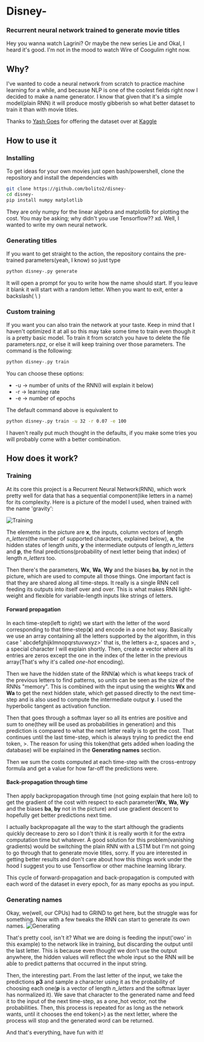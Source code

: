 # Disney-
### Recurrent neural network trained to generate movie titles

Hey you wanna watch Lagrini? Or maybe the new series Lie and Okal, I heard it's good. I'm not in the mood to watch Wire of Coogulim right now.

## Why?
I've wanted to code a neural network from scratch to practice machine learning for a while, and because NLP is one of the coolest fields right now I decided to make a name generator. I know that given that it's a simple model(plain RNN) it will produce mostly gibberish so what better dataset to train it than with movie titles.

Thanks to [Yash Goes]([https://www.kaggle.com/kingburrito666](https://www.kaggle.com/goelyash)) for offering the dataset over at [Kaggle]([https://www.kaggle.com/kingburrito666/cannabis-strains](https://www.kaggle.com/datasets/goelyash/disney-hotstar-tv-and-movie-catalog))

## How to use it
### Installing
To get ideas for your own movies just open bash/powershell, clone the repository and install the dependencies with
```bash
git clone https://github.com/bolito2/disney-
cd disney-
pip install numpy matplotlib
```
They are only numpy for the linear algebra and matplotlib for plotting the cost. You may be asking; why didn't you use Tensorflow?? xd. Well, I wanted to write my own neural network. 

### Generating titles
If you want to get straight to the action, the repository contains the pre-trained parameters(yeah, I know) so just type
```bash
python disney-.py generate
```
It will open a prompt for you to write how the name should start. If you leave it blank it will start with a random letter. When you want to exit, enter a backslash( \\ )

### Custom training
If you want you can also train the network at your taste. Keep in mind that I haven't optimized it at all so this may take some time to train even though it is a pretty basic model. To train it from scratch you have to delete the file parameters.npz, or else it will keep training over those parameters. The command is the following:
```bash
python disney-.py train
```
You can choose these options:
* -u -> number of units of the RNN(I will explain it below)
* -r -> learning rate
* -e -> number of epochs

The default command above is equivalent to
```bash
python disney-.py train -u 32 -r 0.07 -e 100
```

I haven't really put much thought in the defaults, if you make some tries you will probably come with a better combination.

## How does it work?
### Training
At its core this project is a Recurrent Neural Network(RNN), which work pretty well for data that has a sequential component(like letters in a name) for its complexity. Here is a picture of the model I used, when trained with the name 'gravity':

![Training](https://imgur.com/AH9s8yK)

The elements in the picture are **x**, the inputs, column vectors of length *n_letters*(the number of supported characters, explained below), **a**, the hidden states of length *units*, **y** the intermediate outputs of length *n_letters* and **p**, the final predictions(probability of next letter being that index) of length *n_letters* too.

Then there's the parameters, **Wx**, **Wa**, **Wy** and the biases **ba**, **by** not in the picture, which are used to compute all those things. One important fact is that they are shared along all time-steps. It really is a single RNN cell feeding its outputs into itself over and over. This is what makes RNN light-weight and flexible for variable-length inputs like strings of letters.


#### Forward propagation
In each time-step(left to right) we start with the letter of the word corresponding to that time-step(**x**) and encode in a one hot way. Basically we use an array containing all the letters supported by the algorithm, in this case ' abcdefghijklmnopqrstuvwxyz>' that is, the letters a-z, spaces and >, a special character I will explain shortly. Then, create a vector where all its entries are zeros except the one in the index of the letter in the previous array(That's why it's called *one-hot* encoding).

Then we have the hidden state of the RNN(**a**) which is what keeps track of the previous letters to find patterns, so *units* can be seen as the size of the RNNs "memory". This is combined with the input using the weights **Wx** and **Wa** to get the next hidden state, which get passed directly to the next time-step and is also used to compute the intermediate output **y**. I used the hyperbolic tangent as activation function.

Then that goes through a softmax layer so all its entries are positive and sum to one(they will be used as probabilities in generation) and this prediction is compared to what the next letter really is to get the cost. That continues until the last time-step, which is always trying to predict the end token, >. The reason for using this token(that gets added when loading the database) will be explained in the **Generating names** section.

Then we sum the costs computed at each time-step with the cross-entropy formula and get a value for how far-off the predictions were.

#### Back-propagation through time
Then apply backpropagation through time (not going explain that here lol) to get the gradient of the cost with respect to each parameter(**Wx**, **Wa**, **Wy** and the biases **ba**, **by** not in the picture) and use gradient descent to hopefully get better predictions next time. 

I actually backpropagate all the way to the start although the gradients quickly decrease to zero so I don't think it is really worth it for the extra computation time but whatever. A good solution for this problem(vanishing gradients) would be switching the plain RNN with a LSTM but I'm not going to go through that to generate movie titles, sorry. If you are interested in getting better results and don't care about how this things work under the hood I suggest you to use Tensorflow or other machine learning library.

This cycle of forward-propagation and back-propagation is computed with each word of the dataset in every epoch, for as many epochs as you input.

### Generating names
Okay, we(well, our CPUs) had to GRIND to get here, but the struggle was for something. Now with a few tweaks the RNN can start to generate its own names.
![Generating](https://i.imgur.com/CETqdpE.png)

That's pretty cool, isn't it? What we are doing is feeding the input('owo' in this example) to the network like in training, but discarding the output until the last letter. This is because even thought we don't use the output anywhere, the hidden values will reflect the whole input so the RNN will be able to predict patterns that occurred in the input string. 

Then, the interesting part. From the last letter of the input, we take the predictions **p3** and sample a character using it as the probability of choosing each one(**p** is a vector of length *n_letters* and the softmax layer has normalized it). We save that character to the generated name and feed it to the input of the next time-step, as a one_hot vector, not the probabilities. Then, this process is repeated for as long as the network wants, until it chooses the end token(>) as the next letter, where the process will stop and the generated word can be returned.

And that's everything, have fun with it!
